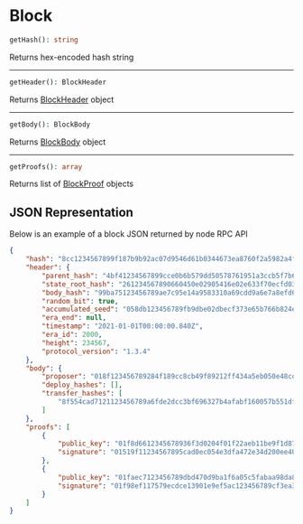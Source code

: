 # Block

```php
getHash(): string
```
Returns hex-encoded hash string

---
```php
getHeader(): BlockHeader
```
Returns [BlockHeader](BlockHeader.md) object

---
```php
getBody(): BlockBody
```
Returns [BlockBody](BlockBody.md) object

---
```php
getProofs(): array
```
Returns list of [BlockProof](BlockProof.md) objects

## JSON Representation
Below is an example of a block JSON returned by node RPC API
```json
{
    "hash": "8cc1234567899f187b9b92ac07d9546d61b0344673ea8760f2a5982a4f68c768",
    "header": {
        "parent_hash": "4bf41234567899cce0b6b579dd50578761951a3ccb5f7b6d8adc775473dc36c2",
        "state_root_hash": "261234567890660450e02905416e02e633f70ecfd03be49dd811085056be9058",
        "body_hash": "99ba75123456789ae7c95e14a9583310a69cdd9a6e7a8efd63638ec8ef93bd09",
        "random_bit": true,
        "accumulated_seed": "058db123456789fb9dbe02dbecf373e65b766b824ea4d2aa07d043e7497f8d01",
        "era_end": null,
        "timestamp": "2021-01-01T00:00:00.840Z",
        "era_id": 2000,
        "height": 234567,
        "protocol_version": "1.3.4"
    },
    "body": {
        "proposer": "018f123456789284f189cc8cb49f89212ff434a5eb050e48cdd164ff3890fbff69",
        "deploy_hashes": [],
        "transfer_hashes": [
            "8f554cad7121123456789a6fde2dcc3bf696327b4afabf160057b551df393767"
        ]
    },
    "proofs": [
        {
            "public_key": "01f8d6612345678936f3d0204f01f22aeb11be9f1d87f474b3368f95ec8a1f77dd",
            "signature": "01519f11234567895cad0ec054e3dfa472e34d200ee4078b774ceac009cbb9555878cea513c3e2b022ee3ad7f0ee5624f919889df4f8881bb83f9992163adec401"
        },
        {
            "public_key": "01faec7123456789dbd470d9ba1f6a05c5fabaa98da8bb41c8c92041d2f58337d2",
            "signature": "01f98ef117579ecdce13901e9ef5ac123456789cf3ea3d4e77e9507f9992d83e487b93e1fd8fc418cf4537866d2742ebcbd1e830a97693b3ab7da981f80b06"
        }
    ]
}
```
